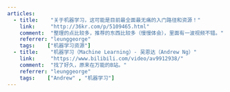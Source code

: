 ```yaml
---
articles:
  - title:    "关于机器学习，这可能是目前最全面最无痛的入门路径和资源！"
    link:     "http://36kr.com/p/5109465.html"
    comment:  "整理的点比较多，推荐的东西比较多（慢慢体会），里面有一波视频不错。"
    referrer: "leunggeorge"
    tags:    ["机器学习资源"]
  - title:    "机器学习（Machine Learning）- 吴恩达（Andrew Ng）"
    link:     "https://www.bilibili.com/video/av9912938/"
    comment:  "找了好久，原来在万能的B站。"
    referrer: "leunggeorge"
    tags:    ["Andrew" , "机器学习"]
---
```

